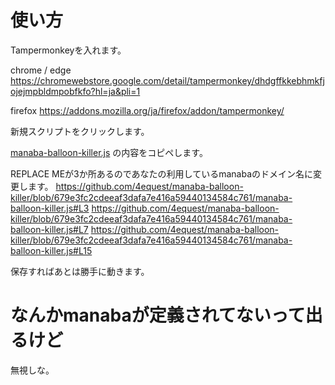 # 使い方
Tampermonkeyを入れます。

chrome / edge
https://chromewebstore.google.com/detail/tampermonkey/dhdgffkkebhmkfjojejmpbldmpobfkfo?hl=ja&pli=1

firefox
https://addons.mozilla.org/ja/firefox/addon/tampermonkey/

新規スクリプトをクリックします。

[manaba-balloon-killer.js](https://github.com/4equest/manaba-balloon-killer/blob/main/manaba-balloon-killer.js) の内容をコピペします。

REPLACE MEが3か所あるのであなたの利用しているmanabaのドメイン名に変更します。
https://github.com/4equest/manaba-balloon-killer/blob/679e3fc2cdeeaf3dafa7e416a59440134584c761/manaba-balloon-killer.js#L3
https://github.com/4equest/manaba-balloon-killer/blob/679e3fc2cdeeaf3dafa7e416a59440134584c761/manaba-balloon-killer.js#L7
https://github.com/4equest/manaba-balloon-killer/blob/679e3fc2cdeeaf3dafa7e416a59440134584c761/manaba-balloon-killer.js#L15

保存すればあとは勝手に動きます。

# なんかmanabaが定義されてないって出るけど
無視しな。
